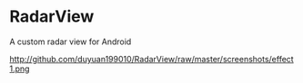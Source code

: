 # RadarView
A custom radar view for Android

http://github.com/duyuan199010/RadarView/raw/master/screenshots/effect1.png
